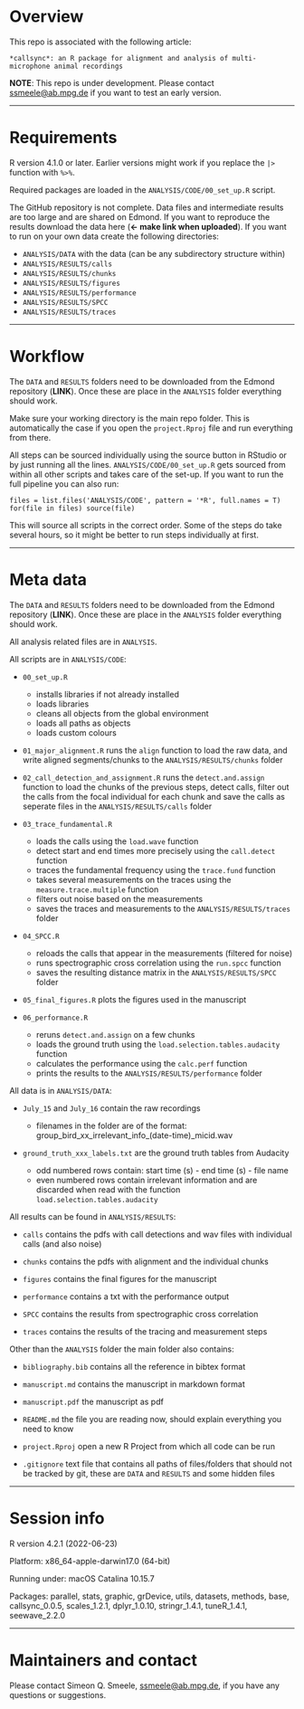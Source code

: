# Overview

This repo is associated with the following article: 

```
*callsync*: an R package for alignment and analysis of multi-microphone animal recordings

```

**NOTE**: This repo is under development. Please contact <ssmeele@ab.mpg.de> if you want to test an early version. 

------------------------------------------------
# Requirements

R version 4.1.0 or later. Earlier versions might work if you replace the `|>` function with `%>%`.

Required packages are loaded in the `ANALYSIS/CODE/00_set_up.R` script.

The GitHub repository is not complete. Data files and intermediate results are too large and are shared on Edmond. If you want to reproduce the results download the data here (**<- make link when uploaded**). If you want to run on your own data create the following directories:

* `ANALYSIS/DATA` with the data (can be any subdirectory structure within)
* `ANALYSIS/RESULTS/calls`
* `ANALYSIS/RESULTS/chunks`
* `ANALYSIS/RESULTS/figures`
* `ANALYSIS/RESULTS/performance`
* `ANALYSIS/RESULTS/SPCC`
* `ANALYSIS/RESULTS/traces`

------------------------------------------------
# Workflow

The `DATA` and `RESULTS` folders need to be downloaded from the Edmond repository (**LINK**). Once these are place in the `ANALYSIS` folder everything should work.

Make sure your working directory is the main repo folder. This is automatically the case if you open the `project.Rproj` file and run everything from there.

All steps can be sourced individually using the source button in RStudio or by just running all the lines. `ANALYSIS/CODE/00_set_up.R` gets sourced from within all other scripts and takes care of the set-up. If you want to run the full pipeline you can also run:

```
files = list.files('ANALYSIS/CODE', pattern = '*R', full.names = T)
for(file in files) source(file)
```

This will source all scripts in the correct order. Some of the steps do take several hours, so it might be better to run steps individually at first. 

------------------------------------------------
# Meta data

The `DATA` and `RESULTS` folders need to be downloaded from the Edmond repository (**LINK**). Once these are place in the `ANALYSIS` folder everything should work.

All analysis related files are in `ANALYSIS`.

All scripts are in `ANALYSIS/CODE`:
  
- `00_set_up.R`
  - installs libraries if not already installed
  - loads libraries
  - cleans all objects from the global environment
  - loads all paths as objects
  - loads custom colours
  
- `01_major_alignment.R` runs the `align` function to load the raw data, and write aligned segments/chunks to the `ANALYSIS/RESULTS/chunks` folder

- `02_call_detection_and_assignment.R` runs the `detect.and.assign` function to load the chunks of the previous steps, detect calls, filter out the calls from the focal individual for each chunk and save the calls as seperate files in the `ANALYSIS/RESULTS/calls` folder

- `03_trace_fundamental.R`
  - loads the calls using the `load.wave` function
  - detect start and end times more precisely using the `call.detect` function
  - traces the fundamental frequency using the `trace.fund` function
  - takes several measurements on the traces using the `measure.trace.multiple` function
  - filters out noise based on the measurements
  - saves the traces and measurements to the `ANALYSIS/RESULTS/traces` folder

- `04_SPCC.R`
  - reloads the calls that appear in the measurements (filtered for noise)
  - runs spectrographic cross correlation using the `run.spcc` function
  - saves the resulting distance matrix in the `ANALYSIS/RESULTS/SPCC` folder

- `05_final_figures.R` plots the figures used in the manuscript

- `06_performance.R`
  - reruns `detect.and.assign` on a few chunks
  - loads the ground truth using the `load.selection.tables.audacity` function
  - calculates the performance using the `calc.perf` function
  - prints the results to the `ANALYSIS/RESULTS/performance` folder
  
All data is in `ANALYSIS/DATA`:

- `July_15` and `July_16` contain the raw recordings
  - filenames in the folder are of the format: group_bird_xx_irrelevant_info_(date-time)_micid.wav
  
- `ground_truth_xxx_labels.txt` are the ground truth tables from Audacity
  - odd numbered rows contain: start time (s) - end time (s) - file name
  - even numbered rows contain irrelevant information and are discarded when read with the function `load.selection.tables.audacity`
  
All results can be found in `ANALYSIS/RESULTS`:

- `calls` contains the pdfs with call detections and wav files with individual calls (and also noise)

- `chunks` contains the pdfs with alignment and the individual chunks

- `figures` contains the final figures for the manuscript

- `performance` contains a txt with the performance output

- `SPCC` contains the results from spectrographic cross correlation

- `traces` contains the results of the tracing and measurement steps
  
Other than the `ANALYSIS` folder the main folder also contains:

- `bibliography.bib` contains all the reference in bibtex format
  
- `manuscript.md` contains the manuscript in markdown format
  
- `manuscript.pdf` the manuscript as pdf

- `README.md` the file you are reading now, should explain everything you need to know

- `project.Rproj` open a new R Project from which all code can be run
  
- `.gitignore` text file that contains all paths of files/folders that should not be tracked by git, these are `DATA` and `RESULTS` and some hidden files

------------------------------------------------
# Session info

R version 4.2.1 (2022-06-23)

Platform: x86_64-apple-darwin17.0 (64-bit)

Running under: macOS Catalina 10.15.7

Packages: parallel,  stats, graphic, grDevice, utils, datasets, methods, base, callsync_0.0.5, scales_1.2.1, dplyr_1.0.10, stringr_1.4.1, tuneR_1.4.1, seewave_2.2.0 

------------------------------------------------
# Maintainers and contact

Please contact Simeon Q. Smeele, <ssmeele@ab.mpg.de>, if you have any questions or suggestions. 

